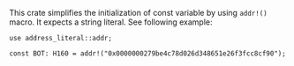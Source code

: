 This crate simplifies the initialization of const variable by using `addr!()` macro. It expects a string literal. See following example:

```
use address_literal::addr;

const BOT: H160 = addr!("0x0000000279be4c78d026d348651e26f3fcc8cf90");
```


